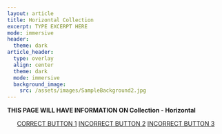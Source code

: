 ```yaml
---
layout: article
title: Horizontal Collection
excerpt: TYPE EXCERPT HERE
mode: immersive
header:
  theme: dark
article_header:
  type: overlay
  align: center
  theme: dark
  mode: immersive
  background_image:
    src: /assets/images/SampleBackground2.jpg
---
```


**THIS PAGE WILL HAVE INFORMATION ON Collection - Horizontal**


<p align="center">
<a class="button button--outline-primary button--pill" href="HorizontalStoring1">CORRECT BUTTON 1</a> <a class="button button--outline-primary button--pill" href="HorizontalStoring2">INCORRECT BUTTON 2</a> <a class="button button--outline-primary button--pill" href="HorizontalStoring2">INCORRECT BUTTON 3</a></p>